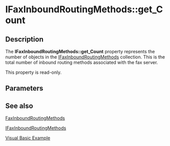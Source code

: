 # IFaxInboundRoutingMethods::get_Count

## Description

The **IFaxInboundRoutingMethods::get_Count** property represents the number of objects in the [IFaxInboundRoutingMethods](https://learn.microsoft.com/previous-versions/windows/desktop/api/faxcomex/nn-faxcomex-ifaxinboundroutingmethods) collection. This is the total number of inbound routing methods associated with the fax server.

This property is read-only.

## Parameters

## See also

[FaxInboundRoutingMethods](https://learn.microsoft.com/previous-versions/windows/desktop/fax/-mfax-faxinboundroutingmethods)

[IFaxInboundRoutingMethods](https://learn.microsoft.com/previous-versions/windows/desktop/api/faxcomex/nn-faxcomex-ifaxinboundroutingmethods)

[Visual Basic Example](https://learn.microsoft.com/previous-versions/windows/desktop/fax/-mfax-managing-routing-extensions-and-routing-methods)